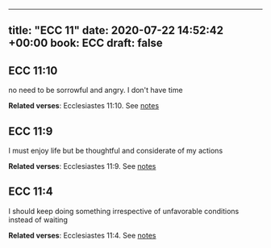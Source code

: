 
---
title: "ECC 11"
date: 2020-07-22 14:52:42 +00:00
book: ECC
draft: false
---

## ECC 11:10

no need to be sorrowful and angry. I don't have time

**Related verses**: Ecclesiastes 11:10. See [notes](https://my.bible.com/notes/3479372825046540359)


## ECC 11:9

I must enjoy life but be thoughtful and considerate of my actions

**Related verses**: Ecclesiastes 11:9. See [notes](https://my.bible.com/notes/3479372318517223482)


## ECC 11:4

I should keep doing something irrespective of unfavorable conditions instead of waiting

**Related verses**: Ecclesiastes 11:4. See [notes](https://my.bible.com/notes/3479370224016023571)

